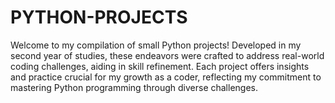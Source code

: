 # PYTHON-PROJECTS
Welcome to my compilation of small Python projects! Developed in my second year of studies, these endeavors were crafted to address real-world coding challenges, aiding in skill refinement. Each project offers insights and practice crucial for my growth as a coder, reflecting my commitment to mastering Python programming through diverse challenges.
